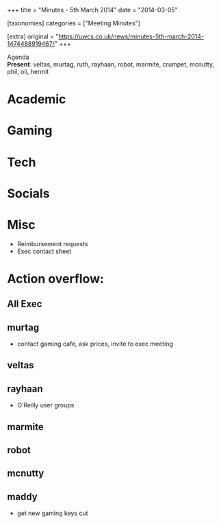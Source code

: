 +++
title = "Minutes - 5th March 2014"
date = "2014-03-05"

[taxonomies]
categories = ["Meeting Minutes"]

[extra]
original = "https://uwcs.co.uk/news/minutes-5th-march-2014-1474488919467/"
+++

Agenda  
**Present**: veltas, murtag, ruth, rayhaan, robot, marmite, crumpet, mcnutty, phil, oli, hermit

# Academic

# Gaming

# Tech

# Socials

# Misc

  - Reimbursement requests
  - Exec contact sheet

# Action overflow:

## All Exec

## murtag

  - contact gaming cafe, ask prices, invite to exec meeting

## veltas

## rayhaan

  - O’Reilly user groups

## marmite

## robot

## mcnutty

## maddy

  - get new gaming keys cut
